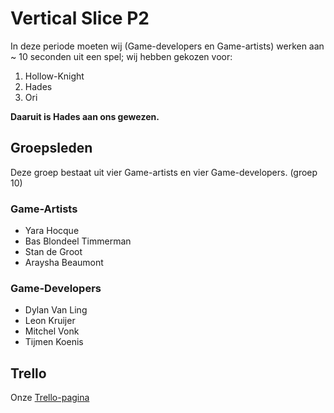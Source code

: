 # Vertical Slice P2
In deze periode moeten wij (Game-developers en Game-artists) werken aan ~ 10 seconden uit een spel; wij hebben gekozen voor:  
  1. Hollow-Knight
  2. Hades
  3. Ori  

**Daaruit is Hades aan ons gewezen.**

## Groepsleden
Deze groep bestaat uit vier Game-artists en vier Game-developers. (groep 10)
### Game-Artists
  - Yara Hocque
  - Bas Blondeel Timmerman
  - Stan de Groot
  - Araysha Beaumont

### Game-Developers
  - Dylan Van Ling
  - Leon Kruijer
  - Mitchel Vonk
  - Tijmen Koenis

## Trello
Onze [Trello-pagina](https://trello.com/b/tspaB2TT/vertical-slice)